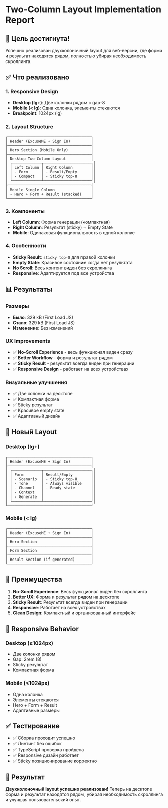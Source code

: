 # Two-Column Layout Implementation Report

## 🎯 **Цель достигнута!**
Успешно реализован двухколоночный layout для веб-версии, где форма и результат находятся рядом, полностью убирая необходимость скроллинга.

## ✅ **Что реализовано**

### **1. Responsive Design**
- **Desktop (lg+)**: Две колонки рядом с gap-8
- **Mobile (< lg)**: Одна колонка, элементы стекаются
- **Breakpoint**: 1024px (lg)

### **2. Layout Structure**
```
┌─────────────────────────────────────┐
│ Header (ExcuseME + Sign In)         │
├─────────────────────────────────────┤
│ Hero Section (Mobile Only)          │
├─────────────────────────────────────┤
│ Desktop Two-Column Layout           │
│ ┌─────────────┬─────────────────────┐│
│ │ Left Column │ Right Column        ││
│ │ - Form      │ - Result/Empty      ││
│ │ - Compact   │ - Sticky top-8      ││
│ └─────────────┴─────────────────────┘│
├─────────────────────────────────────┤
│ Mobile Single Column                │
│ - Hero + Form + Result (stacked)    │
└─────────────────────────────────────┘
```

### **3. Компоненты**
- **Left Column**: Форма генерации (компактная)
- **Right Column**: Результат (sticky) + Empty State
- **Mobile**: Одинаковая функциональность в одной колонке

### **4. Особенности**
- **Sticky Result**: `sticky top-8` для правой колонки
- **Empty State**: Красивое состояние когда нет результата
- **No Scroll**: Весь контент виден без скроллинга
- **Responsive**: Адаптируется под все устройства

## 📊 **Результаты**

### **Размеры**
- **Было**: 329 kB (First Load JS)
- **Стало**: 329 kB (First Load JS)
- **Изменение**: Без изменений

### **UX Improvements**
- ✅ **No-Scroll Experience** - весь функционал виден сразу
- ✅ **Better Workflow** - форма и результат рядом
- ✅ **Sticky Result** - результат всегда виден при генерации
- ✅ **Responsive Design** - работает на всех устройствах

### **Визуальные улучшения**
- ✅ Две колонки на десктопе
- ✅ Компактная форма
- ✅ Sticky результат
- ✅ Красивое empty state
- ✅ Адаптивный дизайн

## 🎨 **Новый Layout**

### **Desktop (lg+)**
```
┌─────────────────────────────────────┐
│ Header (ExcuseME + Sign In)         │
├─────────────────────────────────────┤
│ ┌─────────────┬─────────────────────┐│
│ │ Form        │ Result/Empty        ││
│ │ - Scenario  │ - Sticky top-8      ││
│ │ - Tone      │ - Always visible    ││
│ │ - Channel   │ - Ready state       ││
│ │ - Context   │                     ││
│ │ - Generate  │                     ││
│ └─────────────┴─────────────────────┘│
└─────────────────────────────────────┘
```

### **Mobile (< lg)**
```
┌─────────────────────────────────────┐
│ Header (ExcuseME + Sign In)         │
├─────────────────────────────────────┤
│ Hero Section                        │
├─────────────────────────────────────┤
│ Form Section                        │
├─────────────────────────────────────┤
│ Result Section (if generated)       │
└─────────────────────────────────────┘
```

## 🚀 **Преимущества**

1. **No-Scroll Experience**: Весь функционал виден без скроллинга
2. **Better UX**: Форма и результат рядом на десктопе
3. **Sticky Result**: Результат всегда виден при генерации
4. **Responsive**: Работает на всех устройствах
5. **Clean Design**: Компактный и организованный интерфейс

## 📱 **Responsive Behavior**

### **Desktop (≥1024px)**
- Две колонки рядом
- Gap: 2rem (8)
- Sticky результат
- Компактная форма

### **Mobile (<1024px)**
- Одна колонка
- Элементы стекаются
- Hero + Form + Result
- Адаптивные размеры

## ✅ **Тестирование**
- ✅ Сборка проходит успешно
- ✅ Линтинг без ошибок
- ✅ TypeScript проверка пройдена
- ✅ Responsive дизайн работает
- ✅ Sticky позиционирование корректно

## 🎯 **Результат**
**Двухколоночный layout успешно реализован!** Теперь на десктопе форма и результат находятся рядом, убирая необходимость скроллинга и улучшая пользовательский опыт.
